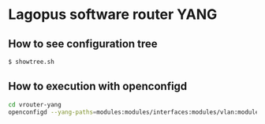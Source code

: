 Lagopus software router YANG
============================

How to see configuration tree
------------------------------

```bash
$ showtree.sh
```

How to execution with openconfigd
---------------------------------

```bash
cd vrouter-yang
openconfigd --yang-paths=modules:modules/interfaces:modules/vlan:modules/network-instance:modules/types lagopus-router.yang &
```


